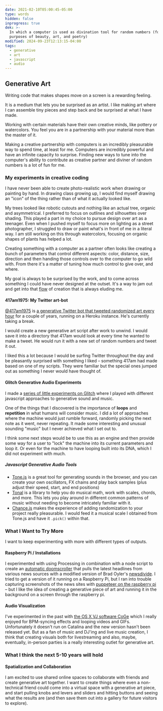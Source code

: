 ```yaml
---
date: 2021-02-10T05:00:45-05:00
type: words
hidden: false
inprogress: true
dek: >-
  In which a computer is used as divination tool for random numbers (for the
  purposes of beauty, art, and poetry)
modified: 2024-09-23T12:13:15-04:00
tags:
  - generative
  - art
  - javascript
  - audio
---
```


## Generative Art

Writing code that makes shapes move on a screen is a rewarding feeling.

It is a medium that lets you be surprised as an artist. I like making art where I can assemble tiny pieces and step back and be surprised at what I have made.

Working with certain materials have their own creative minds, like pottery or watercolors. You feel you are in a partnership with your material more than the master of it.

Making a creative partnership with computers is an incredibly pleasurable way to spend time, at least for me. Computers are incredibly powerful and have an infinite capacity to surprise. Finding new ways to tune into the computer's ability to contribute as creative partner and diviner of random numbers is a lot of fun for me.

### My experiments in creative coding

I have never been able to create photo-realistic work when drawing or painting by hand. In drawing class growing up, I would find myself drawing an "icon" of the thing rather than of what it actually looked like.

My trees looked like robotic cutouts and nothing like an actual tree, organic and asymmetrical. I preferred to focus on outlines and silhouettes over shading. This played a part in my choice to pursue design over art as a teenager. Even when I pushed myself to focus more on lighting as a street photographer, I struggled to draw or paint what's in front of me in a literal way. I am still working on this through watercolors, focusing on organic shapes of plants has helped a lot.

Creating something with a computer as a partner often looks like creating a bunch of parameters that control different aspects: color, distance, size, direction and then handing those controls over to the computer to go wild with. From there it's a matter of tuning how much control to give over, and where.

My goal is always to be surprised by the work, and to come across something I could have never designed at the outset. It's a way to jam out and get into that [flow](<https://en.wikipedia.org/wiki/Flow_(psychology)>) of creation that is always eluding me.

#### 417am1975: My Twitter art-bot

[@417am1975](https://twitter.com/417am1975) is [a generative Twitter bot that tweeted randomized art every hour](https://twitter.com/417am1975/status/897299813074706434) for a couple of years, running on a Heroku instance. He's currently taking a break.

I would create a new generative art script after work to unwind. I would save it into a directory that 417am would look at every time he wanted to make a tweet. He would run it with a new set of random numbers and tweet it out.

I liked this a lot because I would be surfing Twitter throughout the day and be pleasantly surprised with something I liked – something 417am had made based on one of my scripts. They were familiar but the special ones jumped out as something I never would have thought of.

#### Glitch Generative Audio Experiments

I made a [series of little experiments on Glitch](https://glitch.com/@ejfox/generative-music) where I played with different javascript approaches to generative sound and music.

One of the things that I discovered is the importance of **loops** and **repetition** in what humans will consider music. I did a lot of approaches where the machine would just rumble forward, randomly picking the next note as it went, never repeating. It made some interesting and unusual sounding "music" but I never achieved what I set out to.

I think some next steps would be to use this as an engine and then provide some way for a user to "lock" the machine into its current parameters and loop it. Or even for the machine to have looping built into its DNA, which I did not experiment with much.

##### Javascript Generative Audio Tools

- [Tone.js](https://tonejs.github.io) is a great tool for generating sounds in the browser, and you can create your own oscillators, FX chains and play back samples (plus adjust their speed, start, and end positions)
- [Tonal](https://github.com/tonaljs/tonal) is a library to help you do musical math, work with scales, chords, and more. This lets you play around in different common patterns of music without needing to become intricately familiar with it.
- [Chance.js](https://chancejs.com) makes the experience of adding randomization to your project really pleasurable. I would feed it a musical scale I obtained from Tone.js and have it `.pick()` within that.

### What I Want to Try More

I want to keep experimenting with more with different types of outputs.

#### Raspberry Pi / Installations

I experimented with using Processing in combination with a node script to create an [automatic doomscroller](https://www.youtube.com/watch?v=MWeooNA8D6w) that pulls the latest headlines from various news sources with a modified version of Brad Oyler's [newsdivide](https://github.com/bradoyler/newsdivide). I tried to get a version of it running on a Raspberry Pi, but I ran into trouble capturing screenshots of the news sites with [puppeteer on the raspberry pi](https://stackoverflow.com/questions/60129309/puppeteer-on-raspberry-pi-zero-w) – but I like the idea of creating a generative piece of art and running it in the background on a screen through the raspberry pi.

#### Audio Visualization

I've experimented in the past with [the OS X VJ software CoGe](https://imimot.com/cogevj/) which I really enjoyed for BPM-syncing effects and looping videos and GIFs. Unfortunately it doesn't run on Catalina and the new version hasn't been released yet. But as a fan of music and DJ'ing and live music creation, I think that creating visuals both for livestreaming and also, maybe, eventually, in-person parties is a really interesting outlet for generative art.

### What I think the next 5-10 years will hold

#### Spatialization and Collaboration

I am excited to use shared online spaces to collaborate with friends and create generative art together. I want to create things where even a non-technical friend could come into a virtual space with a generative art piece, and start pulling knobs and levers and sliders and hitting buttons and seeing what the results are (and then save them out into a gallery for future visitors to explore).

